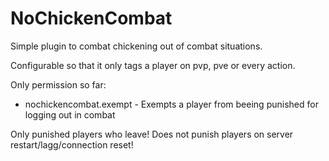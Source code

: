 NoChickenCombat
===============

Simple plugin to combat chickening out of combat situations.

Configurable so that it only tags a player on pvp, pve or every action.

Only permission so far:
- nochickencombat.exempt - Exempts a player from beeing punished for logging out in combat

Only punished players who leave! Does not punish players on server restart/lagg/connection reset!
